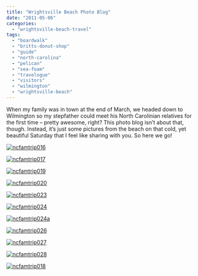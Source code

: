 ```yaml
---
title: "Wrightsville Beach Photo Blog"
date: "2011-05-06"
categories:
  - "wrightsville-beach-travel"
tags:
  - "boardwalk"
  - "britts-donut-shop"
  - "guide"
  - "north-carolina"
  - "pelican"
  - "sea-foam"
  - "travelogue"
  - "visitors"
  - "wilmington"
  - "wrightsville-beach"
---
```


When my family was in town at the end of March, we headed down to Wilmington so my stepfather could meet his North Carolinian relatives for the first time – pretty awesome, right? This photo blog isn’t about that, though. Instead, it’s just some pictures from the beach on that cold, yet beautiful Saturday that I feel like sharing with you. So here we go!




<div class="caption">

[![](http://s3.amazonaws.com/thegourmez-wpmedia/2011/05/ncfamtrip016.jpg "ncfamtrip016")](http://s3.amazonaws.com/thegourmez-wpmedia/2011/05/ncfamtrip016.jpg)</div>





<div class="caption">

[![](http://s3.amazonaws.com/thegourmez-wpmedia/2011/05/ncfamtrip017.jpg "ncfamtrip017")](http://s3.amazonaws.com/thegourmez-wpmedia/2011/05/ncfamtrip017.jpg)</div>





<div class="caption">

[![](http://s3.amazonaws.com/thegourmez-wpmedia/2011/05/ncfamtrip019.jpg "ncfamtrip019")](http://s3.amazonaws.com/thegourmez-wpmedia/2011/05/ncfamtrip019.jpg)</div>





<div class="caption">

[![](http://s3.amazonaws.com/thegourmez-wpmedia/2011/05/ncfamtrip020.jpg "ncfamtrip020")](http://s3.amazonaws.com/thegourmez-wpmedia/2011/05/ncfamtrip020.jpg)</div>





<div class="caption">

[![](http://s3.amazonaws.com/thegourmez-wpmedia/2011/05/ncfamtrip023.jpg "ncfamtrip023")](http://s3.amazonaws.com/thegourmez-wpmedia/2011/05/ncfamtrip023.jpg)</div>





<div class="caption">

[![](http://s3.amazonaws.com/thegourmez-wpmedia/2011/05/ncfamtrip024.jpg "ncfamtrip024")](http://s3.amazonaws.com/thegourmez-wpmedia/2011/05/ncfamtrip024.jpg)</div>





<div class="caption">

[![](http://s3.amazonaws.com/thegourmez-wpmedia/2011/05/ncfamtrip024a.jpg "ncfamtrip024a")](http://s3.amazonaws.com/thegourmez-wpmedia/2011/05/ncfamtrip024a.jpg)</div>





<div class="caption">

[![](http://s3.amazonaws.com/thegourmez-wpmedia/2011/05/ncfamtrip026.jpg "ncfamtrip026")](http://s3.amazonaws.com/thegourmez-wpmedia/2011/05/ncfamtrip026.jpg)</div>





<div class="caption">

[![](http://s3.amazonaws.com/thegourmez-wpmedia/2011/05/ncfamtrip027.jpg "ncfamtrip027")](http://s3.amazonaws.com/thegourmez-wpmedia/2011/05/ncfamtrip027.jpg)</div>





<div class="caption">

[![](http://s3.amazonaws.com/thegourmez-wpmedia/2011/05/ncfamtrip028.jpg "ncfamtrip028")](http://s3.amazonaws.com/thegourmez-wpmedia/2011/05/ncfamtrip028.jpg)</div>





<div class="caption">

[![](http://s3.amazonaws.com/thegourmez-wpmedia/2011/05/ncfamtrip018.jpg "ncfamtrip018")](http://s3.amazonaws.com/thegourmez-wpmedia/2011/05/ncfamtrip018.jpg)</div>

